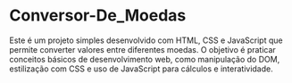 # Conversor-De_Moedas
Este é um projeto simples desenvolvido com HTML, CSS e JavaScript que permite converter valores entre diferentes moedas. O objetivo é praticar conceitos básicos de desenvolvimento web, como manipulação do DOM, estilização com CSS e uso de JavaScript para cálculos e interatividade.
